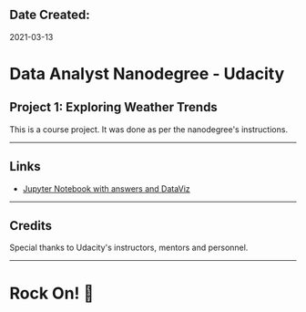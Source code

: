 ## Date Created:
2021-03-13

# Data Analyst Nanodegree - Udacity
## Project 1: Exploring Weather Trends

This is a course project. It was done as per the nanodegree's instructions.

---
## Links
* [Jupyter Notebook with answers and DataViz](Analysis.ipynb)
---
## Credits
Special thanks to Udacity's instructors, mentors and personnel.

---
# Rock On! :guitar:

